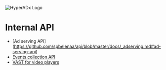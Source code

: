 ![HyperADx Logo](http://d2n7xvwjxl8766.cloudfront.net/assets/site/logo-e04518160888e1f8b3795f0ce01e1909.png)

# Internal API

* [Ad serving API] (https://github.com/spbelenaa/api/blob/master/docs/_adserving.md#ad-serving-api)
* [Events collection API](https://github.com/hyperads/api/wiki/Events-API)
* [VAST for video players](https://github.com/hyperads/api/wiki/VAST-player-API)

